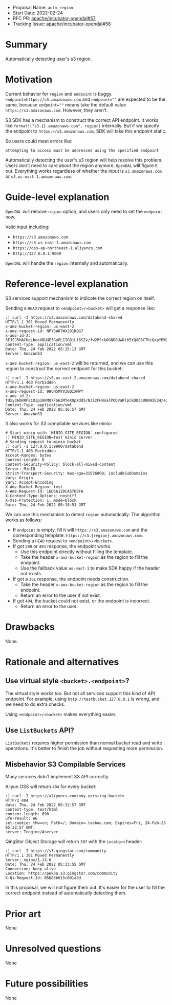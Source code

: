 - Proposal Name: `auto_region`
- Start Date: 2022-02-24
- RFC PR: [apache/incubator-opendal#57](https://github.com/apache/incubator-opendal/pull/57)
- Tracking Issue: [apache/incubator-opendal#58](https://github.com/apache/incubator-opendal/issues/58)

# Summary

Automatically detecting user's s3 region.

# Motivation

Current behavior for `region` and `endpoint` is buggy. `endpoint=https://s3.amazonaws.com` and `endpoint=""` are expected to be the same, because `endpoint=""` means take the default value `https://s3.amazonaws.com`. However, they aren't.

S3 SDK has a mechanism to construct the correct API endpoint. It works like `format!("s3.{}.amazonaws.com", region)` internally. But if we specify the endpoint to `https://s3.amazonaws.com`, SDK will take this endpoint static.

So users could meet errors like:

```shell
attempting to access must be addressed using the specified endpoint
```

Automatically detecting the user's s3 region will help resolve this problem. Users don't need to care about the region anymore, `OpenDAL` will figure it out. Everything works regardless of whether the input is `s3.amazonaws.com` or `s3.us-east-1.amazonaws.com`.

# Guide-level explanation

`OpenDAL` will remove `region` option, and users only need to set the `endpoint` now.

Valid input including:

- `https://s3.amazonaws.com`
- `https://s3.us-east-1.amazonaws.com`
- `https://oss-ap-northeast-1.aliyuncs.com`
- `http://127.0.0.1:9000`

`OpenDAL` will handle the `region` internally and automatically.

# Reference-level explanation

S3 services support mechanism to indicate the correct region on itself.

Sending a `HEAD` request to `<endpoint>/<bucket>` will get a response like:

```shell
:) curl -I https://s3.amazonaws.com/databend-shared
HTTP/1.1 301 Moved Permanently
x-amz-bucket-region: us-east-2
x-amz-request-id: NPYSWK7WXJD1KQG7
x-amz-id-2: 3FJSJ5HACKqLbeeXBUUE3GoPL1IGDjLl6SZx/fw2MS+k0GND0UwDib5YQXE6CThiQxpYBWZjgxs=
Content-Type: application/xml
Date: Thu, 24 Feb 2022 05:15:13 GMT
Server: AmazonS3
```

`x-amz-bucket-region: us-east-2` will be returned, and we can use this region to construct the correct endpoint for this bucket:

```shell
:) curl -I https://s3.us-east-2.amazonaws.com/databend-shared
HTTP/1.1 403 Forbidden
x-amz-bucket-region: us-east-2
x-amz-request-id: 98CN5MYV3GQ1XMPY
x-amz-id-2: Tdxy36bRRP21Oip18KMQ7FG63MTeXOpXdd5/N3izFH0oalPODVaRlpCkDU3oUN0HIE24/ezX5Dc=
Content-Type: application/xml
Date: Thu, 24 Feb 2022 05:16:57 GMT
Server: AmazonS3
```

It also works for S3 compilable services like minio:

```shell
# Start minio with `MINIO_SITE_REGION` configured
:) MINIO_SITE_REGION=test minio server .
# Sending request to minio bucket
:) curl -I 127.0.0.1:9900/databend
HTTP/1.1 403 Forbidden
Accept-Ranges: bytes
Content-Length: 0
Content-Security-Policy: block-all-mixed-content
Server: MinIO
Strict-Transport-Security: max-age=31536000; includeSubDomains
Vary: Origin
Vary: Accept-Encoding
X-Amz-Bucket-Region: test
X-Amz-Request-Id: 16D6A12DCA57E0FA
X-Content-Type-Options: nosniff
X-Xss-Protection: 1; mode=block
Date: Thu, 24 Feb 2022 05:18:51 GMT
```

We can use this mechanism to detect `region` automatically. The algorithm works as follows:

- If `endpoint` is empty, fill it will `https://s3.amazonaws.com` and the corresponding template: `https://s3.{region}.amazonaws.com`.
- Sending a `HEAD` request to `<endpoint>/<bucket>`.
- If got `200` or `403` response, the endpoint works.
  - Use this endpoint directly without filling the template.
  - Take the header `x-amz-bucket-region` as the region to fill the endpoint.
  - Use the fallback value `us-east-1` to make SDK happy if the header not exists.
- If got a `301` response, the endpoint needs construction.
  - Take the header `x-amz-bucket-region` as the region to fill the endpoint.
  - Return an error to the user if not exist.
- If got `404`, the bucket could not exist, or the endpoint is incorrect.
  - Return an error to the user.

# Drawbacks

None.

# Rationale and alternatives

## Use virtual style `<bucket>.<endpoint>`?

The virtual style works too. But not all services support this kind of API endpoint. For example, using `http://testbucket.127.0.0.1` is wrong, and we need to do extra checks.

Using `<endpoint>/<bucket>` makes everything easier.

## Use `ListBuckets` API?

`ListBuckets` requires higher permission than normal bucket read and write operations. It's better to finish the job without requesting more permission. 

## Misbehavior S3 Compilable Services

Many services didn't implement S3 API correctly.

Aliyun OSS will return `404` for every bucket:

```shell
:) curl -I https://aliyuncs.com/<my-existing-bucket>
HTTP/2 404
date: Thu, 24 Feb 2022 05:32:57 GMT
content-type: text/html
content-length: 690
ufe-result: A6
set-cookie: thw=cn; Path=/; Domain=.taobao.com; Expires=Fri, 24-Feb-23 05:32:57 GMT;
server: Tengine/Aserver
```

QingStor Object Storage will return `307` with the `Location` header:

```shell
:) curl -I https://s3.qingstor.com/community
HTTP/1.1 301 Moved Permanently
Server: nginx/1.13.6
Date: Thu, 24 Feb 2022 05:33:55 GMT
Connection: keep-alive
Location: https://pek3a.s3.qingstor.com/community
X-Qs-Request-Id: 05b83b615c801a3d
```

In this proposal, we will not figure them out. It's easier for the user to fill the correct endpoint instead of automatically detecting them.

# Prior art

None

# Unresolved questions

None

# Future possibilities

None
